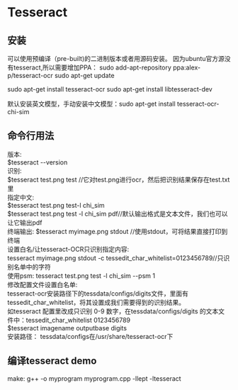 # Tesseract

##  安装
可以使用预编译（pre-built)的二进制版本或者用源码安装。
因为ubuntu官方源没有tesseract,所以需要增加PPA：
sudo add-apt-repository ppa:alex-p/tesseract-ocr
sudo apt-get update

sudo apt-get install tesseract-ocr
sudo apt-get install libtesseract-dev

默认安装英文模型，手动安装中文模型：sudo apt-get install tesseract-ocr-chi-sim

## 命令行用法
版本:  
$tesseract --version  
识别:  
$tesseract test.png test  //它对test.png进行ocr，然后把识别结果保存在test.txt里  
指定中文:  
$tesseract test.png test-l chi_sim  
$tesseract test.png test -l chi_sim pdf//默认输出格式是文本文件，我们也可以让它输出pdf  
终端输出:
$tesseract myimage.png stdout //使用stdout，可将结果直接打印到终端  
设置白名/让tesseract-OCR只识别指定内容:  
tesseract myimage.png stdout -c tessedit_char_whitelist=0123456789//只识别名单中的字符  
使用psm:
tesseract test.png test -l chi_sim  --psm 1  
修改配置文件设置白名单:  
tesseract-ocr安装路径下的tessdata/configs/digits文件，里面有tessedit_char_whitelist，将其设置成我们需要得到的识别结果。  
如tesseract 配置里改成只识别 0-9 数字，在tessdata/configs/digits 的文本文件中：tessedit_char_whitelist 0123456789  
$tesseract  imagename  outputbase  digits  
安装路径：
tessdata/configs在/usr/share/tesseract-ocr下

## 编译tesseract demo
make:  g++ -o myprogram myprogram.cpp -llept -ltesseract